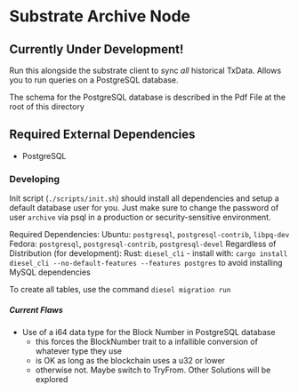 # Substrate Archive Node
## Currently Under Development!

Run this alongside the substrate client to sync *all* historical TxData. Allows
you to run queries on a PostgreSQL database.

The schema for the PostgreSQL database is described in the Pdf File at the root of this directory

## Required External Dependencies
- PostgreSQL

### Developing
Init script (`./scripts/init.sh`) should install all dependencies and setup a default database user for you. Just make sure to change the password of user `archive` via psql in a production or security-sensitive environment.

Required Dependencies:
Ubuntu: `postgresql`, `postgresql-contrib`, `libpq-dev`
Fedora: `postgresql`, `postgresql-contrib`, `postgresql-devel`
Regardless of Distribution (for development):
Rust: `diesel_cli`
	- install with: `cargo install diesel_cli --no-default-features --features postgres` to avoid installing MySQL dependencies


To create all tables, use the command `diesel migration run`

##### Current Flaws
- Use of a i64 data type for the Block Number in PostgreSQL database
	- this forces the BlockNumber trait to a infallible conversion of whatever type they use
	- is OK as long as the blockchain uses a u32 or lower
	- otherwise not. Maybe switch to TryFrom. Other Solutions will be explored

